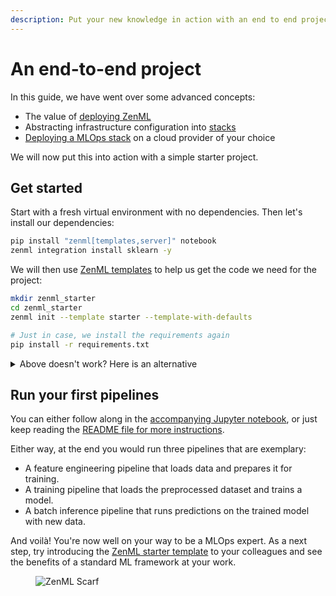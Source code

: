 ```yaml
---
description: Put your new knowledge in action with an end to end project
---
```


# An end-to-end project

In this guide, we have went over some advanced concepts:

- The value of [deploying ZenML](connect-deployed-zenml.md)
- Abstracting infrastructure configuration into [stacks](understand-stacks.md)
- [Deploying a MLOps stack](cloud-stack.md) on a cloud provider of your choice

We will now put this into action with a simple starter project.

## Get started

Start with a fresh virtual environment with no dependencies. Then let's install our dependencies:

```bash
pip install "zenml[templates,server]" notebook
zenml integration install sklearn -y
```

We will then use [ZenML templates](../advanced-guide/best-practices/using-project-templates.md) to help us get the code we need for the project:

```bash
mkdir zenml_starter
cd zenml_starter
zenml init --template starter --template-with-defaults

# Just in case, we install the requirements again
pip install -r requirements.txt
```

<details>

<summary>Above doesn't work? Here is an alternative</summary>

The starter template is also available as a [ZenML example](https://github.com/zenml-io/zenml/tree/main/examples/starter). You can clone it:

```bash
git clone git@github.com:zenml-io/zenml.git
cd examples/starter
pip install -r requirements.txt
zenml init
```

</details>

## Run your first pipelines

You can either follow along in the [accompanying Jupyter notebook](https://github.com/zenml-io/zenml/blob/main/examples/starter/run.ipynb), or just keep reading the [README file for more instructions](https://github.com/zenml-io/zenml/blob/main/examples/starter/run.ipynb).

Either way, at the end you would run three pipelines that are exemplary:

- A feature engineering pipeline that loads data and prepares it for training.
- A training pipeline that loads the preprocessed dataset and trains a model.
- A batch inference pipeline that runs predictions on the trained model with new data.

And voilà! You're now well on your way to be a MLOps expert. As a next step, try introducing the [ZenML starter template](https://github.com/zenml-io/template-starter) to your colleagues and see the benefits of a standard ML framework at your work.

<!-- For scarf -->
<figure><img alt="ZenML Scarf" referrerpolicy="no-referrer-when-downgrade" src="https://static.scarf.sh/a.png?x-pxid=f0b4f458-0a54-4fcd-aa95-d5ee424815bc" /></figure>
